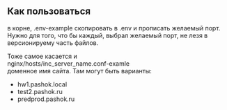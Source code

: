 ## Как пользоваться
в корне, .env-example скопировать в .env и прописать желаемый порт. 
Нужно для того, что бы каждый, выбрал желаемый порт, не лезя в версионируему часть файлов. 

Тоже самое касается и  
nginx/hosts/inc_server_name.conf-examle  
доменное имя сайта. Там могут быть варианты:
  - hw1.pashok.local
  - test2.pashok.ru
  - predprod.pashok.ru
